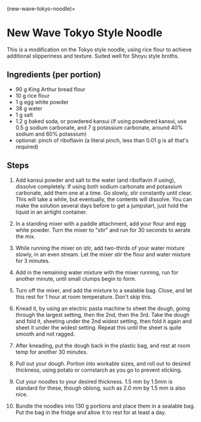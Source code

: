 (new-wave-tokyo-noodle)=
# New Wave Tokyo Style Noodle

This is a modification on the Tokyo style noodle, using rice flour to achieve
additional slipperiness and texture. Suited well for Shoyu style broths. 

## Ingredients (per portion)
 
* 90 g King Arthur bread flour
* 10 g rice flour
* 1 g egg white powder
* 38 g water
* 1 g salt
* 1.2 g baked soda, or powdered kansui (if using powdered kansui, use 0.5 g
  sodium carbonate, and 7 g potassium carbonate, around 40% sodium and 60%
  potassium) 
* optional: pinch of riboflavin (a literal pinch, less than 0.01 g is all that's
  required)

## Steps
 
1. Add kansui powder and salt to the water (and riboflavin if using), dissolve
   completely. If using both sodium carbonate and potassium carbonate, add them
   one at a time. Go slowly, stir constantly until clear. This will take a
   while, but eventually, the contents will dissolve. You can make the solution
   several days before to get a jumpstart, just hold the liquid in an airtight
   container.

2. In a standing mixer with a paddle attachment, add your flour and egg white
   powder. Turn the mixer to "stir" and run for 30 seconds to aerate the mix. 

3. While running the mixer on stir, add two-thirds of your water mixture slowly,
   in an even stream. Let the mixer stir the flour and water mixture for 3
   minutes.

4. Add in the remaining water mixture with the mixer running, run for another
   minute, until small clumps begin to form.

5. Turn off the mixer, and add the mixture to a sealable bag. Close, and let
   this rest for 1 hour at room temperature. Don't skip this.

6. Knead it, by using an electric pasta machine to sheet the dough, going
   through the largest setting, then the 2nd, then the 3rd. Take the dough and
   fold it, sheeting under the 2nd widest setting, then fold it again and sheet
   it under the widest setting. Repeat this until the sheet is quite smooth and
   not ragged. 

7. After kneading, put the dough back in the plastic bag, and rest at room temp
   for another 30 minutes.

8. Pull out your dough. Portion into workable sizes, and roll out to desired
   thickness, using potato or cornstarch as you go to prevent sticking. 

9. Cut your noodles to your desired thickness. 1.5 mm by 1.5mm is standard for
   these, though oblong, such as 2.0 mm by 1.5 mm is also nice. 

10. Bundle the noodles into 130 g portions and place them in a sealable bag. Put
    the bag in the fridge and allow it to rest for at least a day. 

